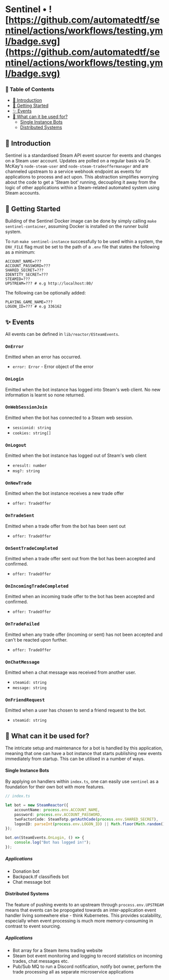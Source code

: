 # Sentinel • ![https://github.com/automatedtf/sentinel/actions/workflows/testing.yml/badge.svg](https://github.com/automatedtf/sentinel/actions/workflows/testing.yml/badge.svg)
### 📖 Table of Contents
- [👋 Introduction](#-introduction)
- [🔌 Getting Started](#-getting-started)
- [✨ Events](#-events)
- [💎 What can it be used for?](#-what-can-it-be-used-for)
    - [Single Instance Bots](#single-instance-bots)
    - [Distributed Systems](#distributed-systems)

## 👋 Introduction

Sentinel is a standardised Steam API event sourcer for events and changes on a Steam user account. Updates are polled on a regular basis via Dr. McKay's `node-steam-user` and `node-steam-tradeoffermanager` and are channeled upstream to a service webhook endpoint as events for applications to process and act upon. This abstraction simplifies worrying about the code to get a 'Steam bot' running, decoupling it away from the logic of other applications within a Steam-related automated system using Steam accounts.
## 🔌 Getting Started

Building of the Sentinel Docker image can be done by simply calling `make sentinel-container`, assuming Docker is installed on the runner build system.

To run `make sentinel-instance` successfully to be used within a system, the `ENV_FILE` flag must be set to the path of a `.env` file that states the following as a minimum:

```env
ACCOUNT_NAME=???
ACCOUNT_PASSWORD=???
SHARED_SECRET=???
IDENTITY_SECRET=???
STEAMID=???
UPSTREAM=??? # e.g http://localhost:80/
```

The following can be optionally added:
```
PLAYING_GAME_NAME=???
LOGON_ID=??? # e.g 336162
```

## ✨ Events
All events can be defined in `lib/reactor/ESteamEvents`.

### `OnError`
Emitted when an error has occurred.
- `error: Error` - Error object of the error

### `OnLogin`
Emitted when the bot instance has logged into Steam's web client. No new information is learnt so none returned.

### `OnWebSessionJoin`
Emitted when the bot has connected to a Steam web session.
- `sessionid: string`
- `cookies: string[]`


### `OnLogout`
Emitted when the bot instance has logged out of Steam's web client
- `eresult: number`
- `msg?: string`
### `OnNewTrade`
Emitted when the bot instance receives a new trade offer
- `offer: TradeOffer`

### `OnTradeSent`
Emitted when a trade offer from the bot has been sent out
- `offer: TradeOffer`

### `OnSentTradeCompleted`
Emitted when a trade offer sent out from the bot has been accepted and confirmed.
- `offer: TradeOffer`

### `OnIncomingTradeCompleted`
Emitted when an incoming trade offer to the bot has been accepted and confirmed.
- `offer: TradeOffer`

### `OnTradeFailed`
Emitted when any trade offer (incoming or sent) has not been accepted and can't be reacted upon further.
- `offer: TradeOffer`

### `OnChatMessage`
Emitted when a chat message was received from another user.
- `steamid: string`
- `message: string`

### `OnFriendRequest`
Emitted when a user has chosen to send a friend request to the bot.
- `steamid: string`

## 💎 What can it be used for?

The intricate setup and maintenance for a bot is handled by this application, meaning that one can have a bot instance that starts publishing new events immediately from startup. This can be utilised in a number of ways.

#### Single Instance Bots
By applying on handlers within `index.ts`, one can easily use `sentinel` as a foundation for their own bot with more features.

```typescript
// index.ts

let bot = new SteamReactor({
    accountName: process.env.ACCOUNT_NAME,
    password: process.env.ACCOUNT_PASSWORD,
    twoFactorCode: SteamTotp.getAuthCode(process.env.SHARED_SECRET),
    logonID: parseInt(process.env.LOGON_ID) || Math.floor(Math.random() * (2 ** 16))
});

bot.on(SteamEvents.OnLogin, () => {
    console.log("Bot has logged in!");
});
```

##### Applications
- Donation bot
- Backpack.tf classifieds bot
- Chat message bot

#### Distributed Systems
The feature of pushing events to an upstream through `process.env.UPSTREAM` means that events can be propogated towards an inter-application event handler living somewhere else - think Kubernetes. This provides scalability, especially when event processing is much more memory-consuming in contrast to event sourcing.

##### Applications
- Bot array for a Steam items trading website
- Steam bot event monitoring and logging to record statistics on incoming trades, chat messages etc.
- Pub/Sub MQ to run a Discord notification, notify bot owner, perform the trade processing all as separate microservice applications